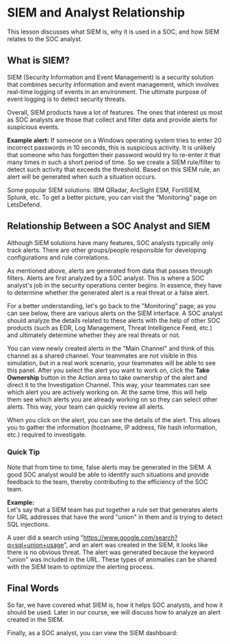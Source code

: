 # SIEM and Analyst Relationship

This lesson discusses what SIEM is, why it is used in a SOC, and how SIEM relates to the SOC analyst.

## What is SIEM?

SIEM (Security Information and Event Management) is a security solution that combines security information and event management, which involves real-time logging of events in an environment. The ultimate purpose of event logging is to detect security threats.

Overall, SIEM products have a lot of features. The ones that interest us most as SOC analysts are those that collect and filter data and provide alerts for suspicious events.

**Example alert:** If someone on a Windows operating system tries to enter 20 incorrect passwords in 10 seconds, this is suspicious activity. It is unlikely that someone who has forgotten their password would try to re-enter it that many times in such a short period of time. So we create a SIEM rule/filter to detect such activity that exceeds the threshold. Based on this SIEM rule, an alert will be generated when such a situation occurs.

Some popular SIEM solutions: IBM QRadar, ArcSight ESM, FortiSIEM, Splunk, etc. To get a better picture, you can visit the “Monitoring” page on LetsDefend.

## Relationship Between a SOC Analyst and SIEM

Although SIEM solutions have many features, SOC analysts typically only track alerts. There are other groups/people responsible for developing configurations and rule correlations.

As mentioned above, alerts are generated from data that passes through filters. Alerts are first analyzed by a SOC analyst. This is where a SOC analyst's job in the security operations center begins. In essence, they have to determine whether the generated alert is a real threat or a false alert.

For a better understanding, let's go back to the "Monitoring" page; as you can see below, there are various alerts on the SIEM interface. A SOC analyst should analyze the details related to these alerts with the help of other SOC products (such as EDR, Log Management, Threat Intelligence Feed, etc.) and ultimately determine whether they are real threats or not.

You can view newly created alerts in the "Main Channel" and think of this channel as a shared channel. Your teammates are not visible in this simulation, but in a real work scenario, your teammates will be able to see this panel. After you select the alert you want to work on, click the **Take Ownership** button in the Action area to take ownership of the alert and direct it to the Investigation Channel. This way, your teammates can see which alert you are actively working on. At the same time, this will help them see which alerts you are already working on so they can select other alerts. This way, your team can quickly review all alerts.

When you click on the alert, you can see the details of the alert. This allows you to gather the information (hostname, IP address, file hash information, etc.) required to investigate.

### Quick Tip

Note that from time to time, false alerts may be generated in the SIEM. A good SOC analyst would be able to identify such situations and provide feedback to the team, thereby contributing to the efficiency of the SOC team.

**Example:**  
Let's say that a SIEM team has put together a rule set that generates alerts for URL addresses that have the word "union" in them and is trying to detect SQL injections.

A user did a search using "https://www.google.com/search?q=sql+union+usage", and an alert was created in the SIEM, it looks like there is no obvious threat. The alert was generated because the keyword "union" was included in the URL. These types of anomalies can be shared with the SIEM team to optimize the alerting process.

## Final Words

So far, we have covered what SIEM is, how it helps SOC analysts, and how it should be used. Later in our course, we will discuss how to analyze an alert created in the SIEM.

Finally, as a SOC analyst, you can view the SIEM dashboard:
